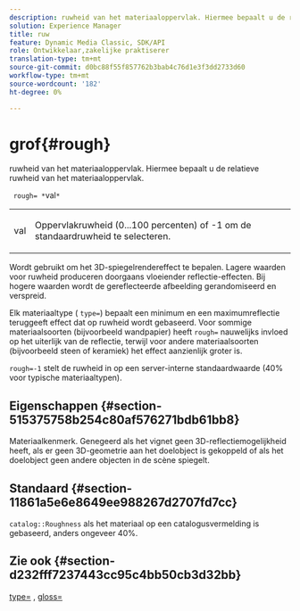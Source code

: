 ```yaml
---
description: ruwheid van het materiaaloppervlak. Hiermee bepaalt u de relatieve ruwheid van het materiaaloppervlak.
solution: Experience Manager
title: ruw
feature: Dynamic Media Classic, SDK/API
role: Ontwikkelaar,zakelijke praktiserer
translation-type: tm+mt
source-git-commit: d0bc88f55f857762b3bab4c76d1e3f3dd2733d60
workflow-type: tm+mt
source-wordcount: '182'
ht-degree: 0%

---
```



# grof{#rough}

ruwheid van het materiaaloppervlak. Hiermee bepaalt u de relatieve ruwheid van het materiaaloppervlak.

` rough= *`val`*`

<table id="simpletable_432E33EC87144AC7A2A8D9406F862708"> 
 <tr class="strow"> 
  <td class="stentry"> <p> <span class="varname"> val  </span> </p> </td> 
  <td class="stentry"> <p>Oppervlakruwheid (0...100 percenten) of -1 om de standaardruwheid te selecteren. </p> </td> 
 </tr> 
</table>

Wordt gebruikt om het 3D-spiegelrendereffect te bepalen. Lagere waarden voor ruwheid produceren doorgaans vloeiender reflectie-effecten. Bij hogere waarden wordt de gereflecteerde afbeelding gerandomiseerd en verspreid.

Elk materiaaltype ( `type=`) bepaalt een minimum en een maximumreflectie teruggeeft effect dat op ruwheid wordt gebaseerd. Voor sommige materiaalsoorten (bijvoorbeeld wandpapier) heeft `rough=` nauwelijks invloed op het uiterlijk van de reflectie, terwijl voor andere materiaalsoorten (bijvoorbeeld steen of keramiek) het effect aanzienlijk groter is.

`rough=-1` stelt de ruwheid in op een server-interne standaardwaarde (40% voor typische materiaaltypen).

## Eigenschappen {#section-515375758b254c80af576271bdb61bb8}

Materiaalkenmerk. Genegeerd als het vignet geen 3D-reflectiemogelijkheid heeft, als er geen 3D-geometrie aan het doelobject is gekoppeld of als het doelobject geen andere objecten in de scène spiegelt.

## Standaard {#section-11861a5e6e8649ee988267d2707fd7cc}

`catalog::Roughness` als het materiaal op een catalogusvermelding is gebaseerd, anders ongeveer 40%.

## Zie ook {#section-d232fff7237443cc95c4bb50cb3d32bb}

[type=](../../../../../ir-api/http-protocol/image-rendering-api-ref/c-ir-http-protocol-ref/c-ir-http-protocol-command-reference/r-ir-http-type.md#reference-128c7de89e2d46838019b560f3f84a35) ,  [gloss=](../../../../../ir-api/http-protocol/image-rendering-api-ref/c-ir-http-protocol-ref/c-ir-http-protocol-command-reference/r-ir-http-gloss.md#reference-325aef2ee51e4e1584a06047427340ca)
